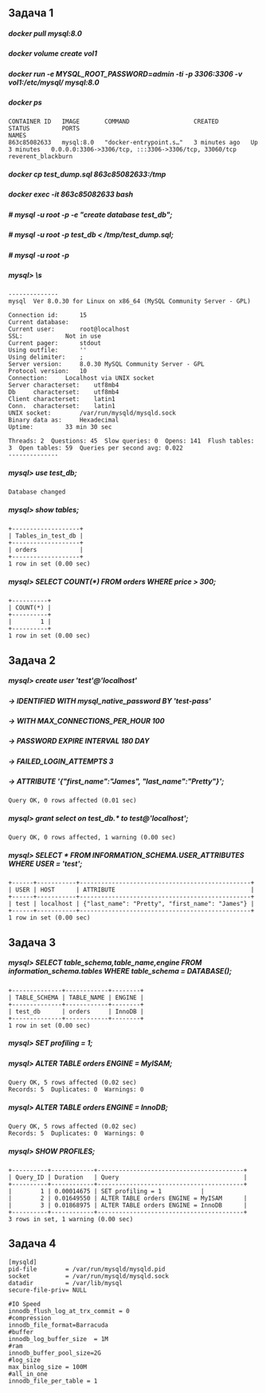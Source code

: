 ## Задача 1

##### docker pull mysql:8.0
##### docker volume create vol1
##### docker run -e MYSQL_ROOT_PASSWORD=admin -ti -p 3306:3306 -v vol1:/etc/mysql/ mysql:8.0
##### docker ps
```
CONTAINER ID   IMAGE       COMMAND                  CREATED         STATUS         PORTS                                                  NAMES
863c85082633   mysql:8.0   "docker-entrypoint.s…"   3 minutes ago   Up 3 minutes   0.0.0.0:3306->3306/tcp, :::3306->3306/tcp, 33060/tcp   reverent_blackburn
```
##### docker cp test_dump.sql 863c85082633:/tmp
##### docker exec -it 863c85082633 bash
##### # mysql -u root -p -e "create database test_db";
##### # mysql -u root -p test_db < /tmp/test_dump.sql;
##### # mysql -u root -p
##### mysql> \s
```
--------------
mysql  Ver 8.0.30 for Linux on x86_64 (MySQL Community Server - GPL)

Connection id:		15
Current database:	
Current user:		root@localhost
SSL:			Not in use
Current pager:		stdout
Using outfile:		''
Using delimiter:	;
Server version:		8.0.30 MySQL Community Server - GPL
Protocol version:	10
Connection:		Localhost via UNIX socket
Server characterset:	utf8mb4
Db     characterset:	utf8mb4
Client characterset:	latin1
Conn.  characterset:	latin1
UNIX socket:		/var/run/mysqld/mysqld.sock
Binary data as:		Hexadecimal
Uptime:			33 min 30 sec

Threads: 2  Questions: 45  Slow queries: 0  Opens: 141  Flush tables: 3  Open tables: 59  Queries per second avg: 0.022
--------------
```

##### mysql> use test_db;
```Database changed```
##### mysql> show tables;
```
+-------------------+
| Tables_in_test_db |
+-------------------+
| orders            |
+-------------------+
1 row in set (0.00 sec)
```
##### mysql> SELECT COUNT(*) FROM orders WHERE price > 300;
```
+----------+
| COUNT(*) |
+----------+
|        1 |
+----------+
1 row in set (0.00 sec)
```
## Задача 2

##### mysql> create user 'test'@'localhost'
##### -> IDENTIFIED WITH mysql_native_password BY 'test-pass'
##### -> WITH MAX_CONNECTIONS_PER_HOUR 100
##### -> PASSWORD EXPIRE INTERVAL 180 DAY
##### -> FAILED_LOGIN_ATTEMPTS 3 
##### -> ATTRIBUTE '{"first_name":"James", "last_name":"Pretty"}';
```Query OK, 0 rows affected (0.01 sec)```

##### mysql> grant select on test_db.* to test@'localhost';
```Query OK, 0 rows affected, 1 warning (0.00 sec)```

##### mysql> SELECT * FROM INFORMATION_SCHEMA.USER_ATTRIBUTES WHERE USER = 'test';
```
+------+-----------+------------------------------------------------+
| USER | HOST      | ATTRIBUTE                                      |
+------+-----------+------------------------------------------------+
| test | localhost | {"last_name": "Pretty", "first_name": "James"} |
+------+-----------+------------------------------------------------+
1 row in set (0.00 sec)
```
## Задача 3

##### mysql> SELECT table_schema,table_name,engine FROM information_schema.tables WHERE table_schema = DATABASE();
```
+--------------+------------+--------+
| TABLE_SCHEMA | TABLE_NAME | ENGINE |
+--------------+------------+--------+
| test_db      | orders     | InnoDB |
+--------------+------------+--------+
1 row in set (0.00 sec)
```
##### mysql> SET profiling = 1;

##### mysql> ALTER TABLE orders ENGINE = MyISAM;
```
Query OK, 5 rows affected (0.02 sec)
Records: 5  Duplicates: 0  Warnings: 0
```
##### mysql> ALTER TABLE orders ENGINE = InnoDB;
```
Query OK, 5 rows affected (0.02 sec)
Records: 5  Duplicates: 0  Warnings: 0
```
##### mysql> SHOW PROFILES;
```
+----------+------------+-----------------------------------------+
| Query_ID | Duration   | Query                                   |
+----------+------------+-----------------------------------------+
|        1 | 0.00014675 | SET profiling = 1			  |
|        2 | 0.01649550 | ALTER TABLE orders ENGINE = MyISAM      |
|        3 | 0.01868975 | ALTER TABLE orders ENGINE = InnoDB      |
+----------+------------+-----------------------------------------+
3 rows in set, 1 warning (0.00 sec)
```
## Задача 4
```
[mysqld]
pid-file        = /var/run/mysqld/mysqld.pid
socket          = /var/run/mysqld/mysqld.sock
datadir         = /var/lib/mysql
secure-file-priv= NULL

#IO Speed
innodb_flush_log_at_trx_commit = 0
#compression
innodb_file_format=Barracuda
#buffer
innodb_log_buffer_size	= 1M
#ram
innodb_buffer_pool_size=2G
#log_size
max_binlog_size	= 100M
#all_in_one
innodb_file_per_table = 1
```




